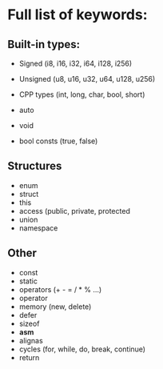 # Full list of keywords:

## Built-in types:

- Signed (i8, i16, i32, i64, i128, i256)
- Unsigned (u8, u16, u32, u64, u128, u256)
- CPP types (int, long, char, bool, short)
- auto
- void

- bool consts (true, false)

## Structures

- enum
- struct
- this
- access (public, private, protected
- union
- namespace

## Other

- const
- static
- operators (+ - = / * % ...)
- operator
- memory (new, delete)
- defer
- sizeof
- **asm**
- alignas
- cycles (for, while, do, break, continue)
- return
